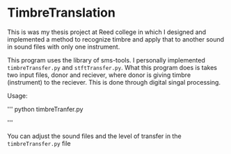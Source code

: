 # TimbreTranslation
This is was my thesis project at Reed college in which I designed and implemented a method to recognize timbre and apply that to another sound in sound files with only one instrument.

This program uses the library of sms-tools. I personally implemented `timbreTransfer.py` and `stftTransfer.py`. What this program does is takes two input files, donor and reciever, where donor is giving timbre (instrument) to the reciever. 
This is done through digital singal processing. 

Usage: 

'''
python timbreTranfer.py

'''

You can adjust the sound files and the level of transfer in the `timbreTransfer.py` file 
